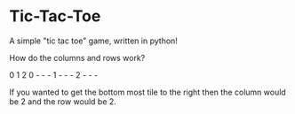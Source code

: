 # Tic-Tac-Toe
A simple "tic tac toe" game, written in python!

How do the columns and rows work?
  
  0 1 2
0 - - -
1 - - -
2 - - -

If you wanted to get the bottom most tile to the right
then the column would be 2 and the row would be 2.
